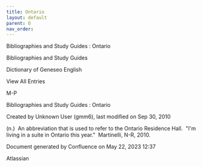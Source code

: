 ```yaml
---
title: Ontario
layout: default
parent: O
nav_order:
---
```


Bibliographies and Study Guides : Ontario

Bibliographies and Study Guides

Dictionary of Geneseo English

View All Entries

M-P

Bibliographies and Study Guides : Ontario

Created by  Unknown User (gmm6), last modified on Sep 30, 2010

(n.)  An abbreviation that is used to refer to the Ontario Residence Hall.  &quot;I'm living in a suite in Ontario this year.&quot;  Martinelli, N-R, 2010.

Document generated by Confluence on May 22, 2023 12:37

Atlassian
